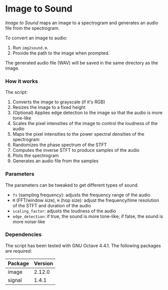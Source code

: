 # Image to Sound

_Image to Sound_ maps an image to a spectrogram and generates an audio file from the spectrogram.

To convert an image to audio:
1. Run `img2sound.m`.
2. Provide the path to the image when prompted.

The generated audio file (WAV) will be saved in the same directory as the image.

### How it works

The script:
1. Converts the image to grayscale (if it's RGB)
2. Resizes the image to a fixed height
3. (Optional) Applies edge detection to the image so that the audio is more tone-like
4. Scales the pixel intensities of the image to control the loudness of the audio
5. Maps the pixel intensities to the power spectral densities of the spectrogram
6. Randomizes the phase spectrum of the STFT
7. Computes the inverse STFT to produce samples of the audio
8. Plots the spectrogram
9. Generates an audio file from the samples

### Parameters

The parameters can be tweaked to get different types of sound.
- `fs` (sampling frequency): adjusts the frequency range of the audio
- `M` (FFT/window size), `H` (hop size): adjust the frequency/time resolution of the STFT and duration of the audio
- `scaling_factor`: adjusts the loudness of the audio
- `edge_detection`: if true, the sound is more tone-like; if false, the sound is more noise-like

### Dependencies

The script has been tested with GNU Octave 4.4.1. The following packages are required:

| Package       | Version       |
| ------------- | ------------- |
| image         | 2.12.0        |
| signal        | 1.4.1         |
